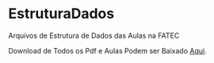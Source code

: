 # EstruturaDados

Arquivos de Estrutura de Dados das Aulas na FATEC

Download de Todos os Pdf e Aulas Podem ser Baixado [Aqui](https://www.dropbox.com/sh/suettg5ohoxb8b0/AACnW_PBb2H8LPf5zkdBcsC2a?dl=0).
